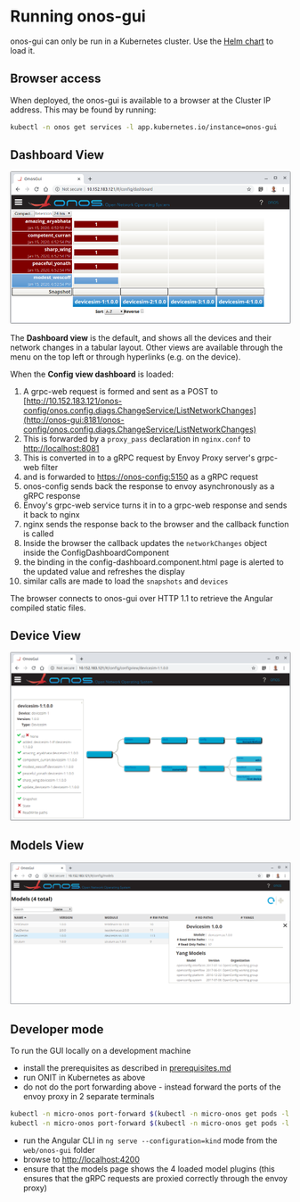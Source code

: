 # Running onos-gui

onos-gui can only be run in a Kubernetes cluster. Use the [Helm chart](./deployment.md) to load it.

## Browser access
When deployed, the onos-gui is available to a browser at the Cluster IP address. This may be found by running:
```bash
kubectl -n onos get services -l app.kubernetes.io/instance=onos-gui
```

## Dashboard View
![onos-gui-dashboard-view](images/onos-gui-dashboard-view.png)

The **Dashboard view** is the default, and shows all the devices and their network changes
in a tabular layout. Other views are available through the menu on the top left or
through hyperlinks (e.g. on the device).

When the **Config view dashboard** is loaded:

1. A grpc-web request is formed and sent as a POST to [http://10.152.183.121/onos-config/onos.config.diags.ChangeService/ListNetworkChanges](http://onos-gui:8181/onos-config/onos.config.diags.ChangeService/ListNetworkChanges)
1. This is forwarded by a `proxy_pass` declaration in `nginx.conf` to [http://localhost:8081](http://localhost:8081)
1. This is converted in to a gRPC request by Envoy Proxy server's grpc-web filter
1. and is forwarded to [https://onos-config:5150](https://onos-config:5150) as a gRPC request
1. onos-config sends back the response to envoy asynchronously as a gRPC response
1. Envoy's grpc-web service turns it in to a grpc-web response and sends it back to nginx
1. nginx sends the response back to the browser and the callback function is called
1. Inside the browser the callback updates the `networkChanges` object inside the ConfigDashboardComponent
1. the binding in the config-dashboard.component.html page is alerted to the updated value and refreshes the display
1. similar calls are made to load the `snapshots` and `devices`

The browser connects to onos-gui over HTTP 1.1 to retrieve the Angular compiled
static files.

## Device View
![onos-gui-device-view](images/onos-gui-device-view.png)

## Models View
![onos-gui-models-view](images/onos-gui-models-view.png)

## Developer mode
To run the GUI locally on a development machine

- install the prerequisites as described in [prerequisites.md](prerequisites.md)
- run ONIT in Kubernetes as above
- do not do the port forwarding above - instead forward the ports of the envoy proxy
in 2 separate terminals
```bash
kubectl -n micro-onos port-forward $(kubectl -n micro-onos get pods -l type=gui -o name) 8080:8080
kubectl -n micro-onos port-forward $(kubectl -n micro-onos get pods -l type=gui -o name) 8081:8081
```

- run the Angular CLI in `ng serve --configuration=kind` mode from the `web/onos-gui` folder
- browse to [http://localhost:4200](http://localhost:4200)
- ensure that the models page shows the 4 loaded model plugins (this
ensures that the gRPC requests are proxied correctly through the envoy proxy)


